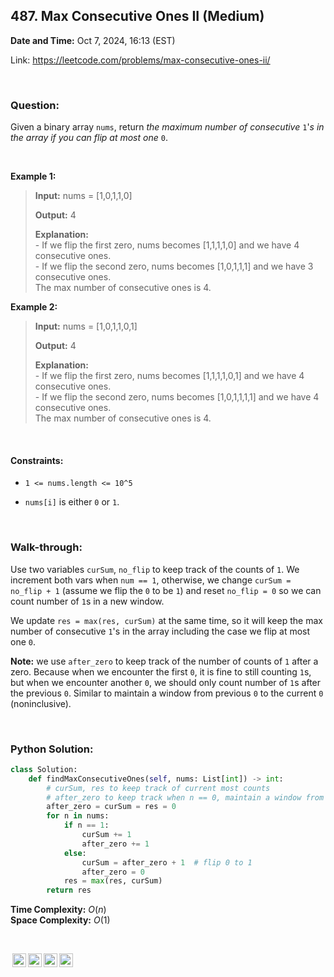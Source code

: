 ## 487. Max Consecutive Ones II (Medium)
**Date and Time:** Oct 7, 2024, 16:13 (EST)

Link: https://leetcode.com/problems/max-consecutive-ones-ii/

<br>

### Question:
Given a binary array `nums`, return _the maximum number of consecutive_ `1`'_s in the array if you can flip at most one_ `0`.

<br>

**Example 1:**
> **Input:** nums = [1,0,1,1,0]
> 
> **Output:** 4
>
> **Explanation:** <br>
> \- If we flip the first zero, nums becomes [1,1,1,1,0] and we have 4 consecutive ones. <br>
> \- If we flip the second zero, nums becomes [1,0,1,1,1] and we have 3 consecutive ones. <br>
> The max number of consecutive ones is 4.

**Example 2:**
> **Input:** nums = [1,0,1,1,0,1]
> 
> **Output:** 4
>
> **Explanation:** <br>
> \- If we flip the first zero, nums becomes [1,1,1,1,0,1] and we have 4 consecutive ones. <br>
> \- If we flip the second zero, nums becomes [1,0,1,1,1,1] and we have 4 consecutive ones. <br>
> The max number of consecutive ones is 4.

<br>

#### Constraints:
* `1 <= nums.length <= 10^5`

* `nums[i]` is either `0` or `1`.

<br>

### Walk-through: 
Use two variables `curSum`, `no_flip` to keep track of the counts of `1`. We increment both vars when `num == 1`, otherwise, we change `curSum = no_flip + 1` (assume we flip the `0` to be `1`) and reset `no_flip = 0` so we can count number of `1`s in a new window.

We update `res = max(res, curSum)` at the same time, so it will keep the max number of consecutive `1`'s in the array including the case we flip at most one `0`.

**Note:** we use `after_zero` to keep track of the number of counts of `1` after a zero. Because when we encounter the first `0`, it is fine to still counting `1`s, but when we encounter another `0`, we should only count number of `1`s after the previous `0`. Similar to maintain a window from previous `0` to the current `0` (noninclusive).

<br>

### Python Solution:
```python
class Solution:
    def findMaxConsecutiveOnes(self, nums: List[int]) -> int:
        # curSum, res to keep track of current most counts
        # after_zero to keep track when n == 0, maintain a window from prev 0 to current 0
        after_zero = curSum = res = 0
        for n in nums:
            if n == 1:
                curSum += 1
                after_zero += 1
            else:
                curSum = after_zero + 1  # flip 0 to 1
                after_zero = 0
            res = max(res, curSum)
        return res
```
**Time Complexity:** $O(n)$ <br>
**Space Complexity:** $O(1)$

<br>

<img style="height:22px!important;margin-left:3px;vertical-align:text-bottom;" src="https://mirrors.creativecommons.org/presskit/icons/cc.svg?ref=chooser-v1" alt="CC BY-NC-SA" title="CC BY-NC-SA"><img style="height:22px!important;margin-left:3px;vertical-align:text-bottom;" src="https://mirrors.creativecommons.org/presskit/icons/by.svg?ref=chooser-v1" alt="BY: credit must be given to the creator" title="BY: credit must be given to the creator"><img style="height:22px!important;margin-left:3px;vertical-align:text-bottom;" src="https://mirrors.creativecommons.org/presskit/icons/nc.svg?ref=chooser-v1" alt="NC: Only noncommercial uses of the work are permitted" title="NC: Only noncommercial uses of the work are permitted"><img style="height:22px!important;margin-left:3px;vertical-align:text-bottom;" src="https://mirrors.creativecommons.org/presskit/icons/sa.svg?ref=chooser-v1" alt="SA: Adaptations must be shared under the same terms" title="SA: Adaptations must be shared under the same terms">